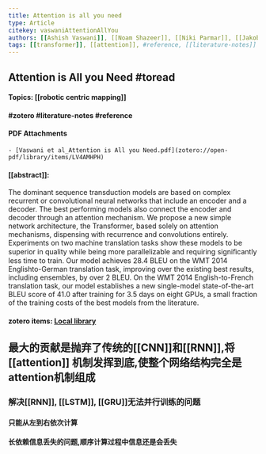 ```yaml
---
title: Attention is all you need
type: Article
citekey: vaswaniAttentionAllYou
authors: [[Ashish Vaswani]], [[Noam Shazeer]], [[Niki Parmar]], [[Jakob Uszkoreit]], [[Llion Jones]], [[Aidan N Gomez]], [[Łukasz Kaiser]], [[Illia Polosukhin]]
tags: [[transformer]], [[attention]], #reference, [[literature-notes]]
---
```


## Attention is All you Need #toread

#### Topics: [[robotic centric mapping]]
#### 
####  #zotero #literature-notes #reference

#### PDF Attachments
	- [Vaswani et al_Attention is All you Need.pdf](zotero://open-pdf/library/items/LV4AMHPH)

#### [[abstract]]:
The dominant sequence transduction models are based on complex recurrent or convolutional neural networks that include an encoder and a decoder. The best performing models also connect the encoder and decoder through an attention mechanism. We propose a new simple network architecture, the Transformer, based solely on attention mechanisms, dispensing with recurrence and convolutions entirely. Experiments on two machine translation tasks show these models to be superior in quality while being more parallelizable and requiring signiﬁcantly less time to train. Our model achieves 28.4 BLEU on the WMT 2014 Englishto-German translation task, improving over the existing best results, including ensembles, by over 2 BLEU. On the WMT 2014 English-to-French translation task, our model establishes a new single-model state-of-the-art BLEU score of 41.0 after training for 3.5 days on eight GPUs, a small fraction of the training costs of the best models from the literature.

#### zotero items: [Local library](zotero://select/items/1_XGLQP6PG)
## 最大的贡献是抛弃了传统的[[CNN]]和[[RNN]],将 [[attention]] 机制发挥到底,使整个网络结构完全是attention机制组成
### 解决[[RNN]], [[LSTM]], [[GRU]]无法并行训练的问题
#### 只能从左到右依次计算
#### 长依赖信息丢失的问题,顺序计算过程中信息还是会丢失
##